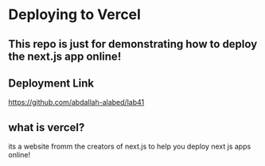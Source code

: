 # Deploying to Vercel 

## This repo is just for demonstrating how to deploy the next.js app online!

## Deployment Link
https://github.com/abdallah-alabed/lab41

## what is vercel?
its a website fromm the creators of next.js to help you deploy next js apps online!

